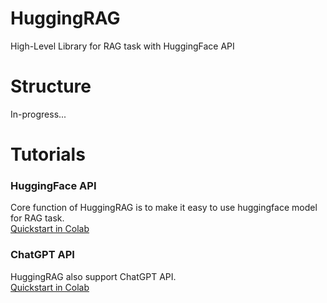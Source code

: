 # HuggingRAG
High-Level Library for RAG task with HuggingFace API

# Structure
In-progress...

# Tutorials
### HuggingFace API  
Core function of HuggingRAG is to make it easy to use huggingface model for RAG task.  
[Quickstart in Colab](https://colab.research.google.com/drive/1B56CaYywB1FZUp2a566i8bOyoLvvPnd8?usp=sharing)
### ChatGPT API  
HuggingRAG also support ChatGPT API.  
[Quickstart in Colab](https://colab.research.google.com/drive/1oZLkRW4YYqHPSXXM3XJWoXMeWhPyxIa2?usp=sharing)
